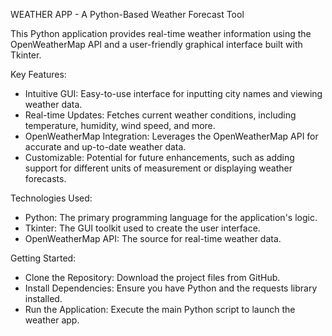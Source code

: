 WEATHER APP - A Python-Based Weather Forecast Tool

This Python application provides real-time weather information using the OpenWeatherMap API and a user-friendly graphical interface built with Tkinter.

Key Features:

- Intuitive GUI: Easy-to-use interface for inputting city names and viewing weather data.
- Real-time Updates: Fetches current weather conditions, including temperature, humidity, wind speed, and more.
- OpenWeatherMap Integration: Leverages the OpenWeatherMap API for accurate and up-to-date weather data.
- Customizable: Potential for future enhancements, such as adding support for different units of measurement or displaying weather forecasts.


Technologies Used:

- Python: The primary programming language for the application's logic.
- Tkinter: The GUI toolkit used to create the user interface.
- OpenWeatherMap API: The source for real-time weather data.


Getting Started:

- Clone the Repository: Download the project files from GitHub.
- Install Dependencies: Ensure you have Python and the requests library installed.
- Run the Application: Execute the main Python script to launch the weather app.
